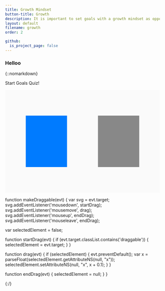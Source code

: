 ```yaml
---
title: Growth Mindset
button-title: Growth
description: It is important to set goals with a growth mindset as opposed to just checking the boxes and climbing the ladder
layout: default
filename: growth
order: 2

github:
  is_project_page: false
--- 
```

### Helloo

{::nomarkdown}

<body>
<div id="container">
        <div id="start">Start Goals Quiz!</div>
        <div id="quiz" style="display: none">
            <div id="question"></div>
            <div id="choices">
                <div class="choice" id="A" onclick="checkAnswer('A')"></div>
                <div class="choice" id="B" onclick="checkAnswer('B')"></div>
                <div class="choice" id="C" onclick="checkAnswer('C')"></div>
            </div>
        </div>
        <div id="scoreContainer" style="display: none"></div>
    </div>
    <script src="quiz.js"></script>
</body>

<svg xmlns="http://www.w3.org/2000/svg"
viewBox="0 0 30 20"
onload="makeDraggable(evt)">
  <rect x="0" y="0" width="30" height="20" fill="#fafafa"/>
  <rect x="4" y="5" width="8" height="10" fill="#007bff"/>
  <rect x="18" y="5" width="8" height="10"   fill="#888"/>
  <svg width="300" height=300>
    <circle cx="150" cy="100" r="50" fill="linen"/>.draggable {
  cursor: move;
}
  
  function makeDraggable(evt) {
  var svg = evt.target;
  svg.addEventListener('mousedown', startDrag);
  svg.addEventListener('mousemove', drag);
  svg.addEventListener('mouseup', endDrag);
  svg.addEventListener('mouseleave', endDrag);
  
  var selectedElement = false;
  
  function startDrag(evt) {
  if (evt.target.classList.contains('draggable')) {
    selectedElement = evt.target;
      }
        }
  
  function drag(evt) {
  if (selectedElement) {
    evt.preventDefault();
    var x = parseFloat(selectedElement.getAttributeNS(null, "x"));
    selectedElement.setAttributeNS(null, "x", x + 0.1);
                         }
                          }
  
  function endDrag(evt) {
  selectedElement = null;
                          }
  }
 
</svg>
{:/}
